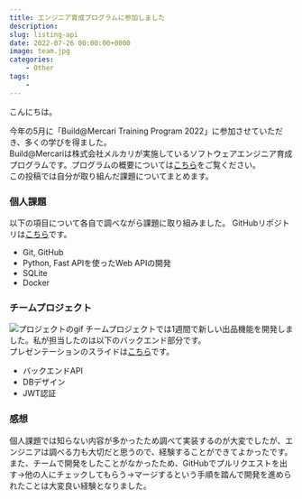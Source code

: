 ```yaml
---
title: エンジニア育成プログラムに参加しました
description: 
slug: listing-api
date: 2022-07-26 00:00:00+0000
image: team.jpg
categories:
    - Other
tags:
    - 
---
```


こんにちは。

今年の5月に「Build@Mercari Training Program 2022」に参加させていただき、多くの学びを得ました。  
Build@Mercariは株式会社メルカリが実施しているソフトウェアエンジニア育成プログラムです。プログラムの概要については[こちら](https://mercan.mercari.com/articles/33259/)をご覧ください。  
この投稿では自分が取り組んだ課題についてまとめます。

### 個人課題
以下の項目について各自で調べながら課題に取り組みました。
GitHubリポジトリは[こちら](https://github.com/mikan373/mercari-build-training-2022)です。
- Git, GitHub
- Python, Fast APIを使ったWeb APIの開発
- SQLite
- Docker

### チームプロジェクト
![プロジェクトのgif](https://user-images.githubusercontent.com/60470877/171128138-a8708846-0f1d-4810-96fb-d2abc3f0cd7f.gif)
チームプロジェクトでは1週間で新しい出品機能を開発しました。私が担当したのは以下のバックエンド部分です。  
プレゼンテーションのスライドは[こちら](https://github.com/mfunyu/mercari-build-2022-HackWeek/blob/main/Presentation-Team17.pdf)です。
- バックエンドAPI
- DBデザイン
- JWT認証  

### 感想
個人課題では知らない内容が多かったため調べて実装するのが大変でしたが、エンジニアは調べる力も大切だと思うので、経験することができてよかったです。また、チームで開発をしたことがなかったため、GitHubでプルリクエストを出す→他の人にチェックしてもらう→マージするという手順を踏んで開発を進められたことは大変良い経験となりました。
